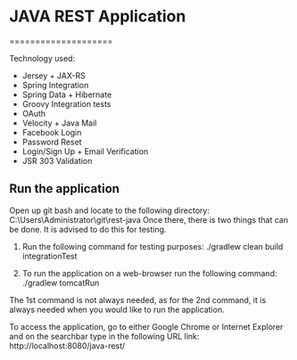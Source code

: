 # JAVA REST Application
====================

Technology used:

 * Jersey + JAX-RS
 * Spring Integration
 * Spring Data + Hibernate
 * Groovy Integration tests
 * OAuth
 * Velocity + Java Mail
 * Facebook Login
 * Password Reset
 * Login/Sign Up + Email Verification
 * JSR 303 Validation

## Run the application
Open up git bash and locate to the following directory: C:\Users\Administrator\git\rest-java
Once there, there is two things that can be done. It is advised to do this for testing.

1) Run the following command for testing purposes: ./gradlew clean build integrationTest

2) To run the application on a web-browser run the following command: ./gradlew tomcatRun

The 1st command is not always needed, as for the 2nd command, it is always needed when you would like to run the application.

To access the application, go to either Google Chrome or Internet Explorer and on the searchbar type in the following URL link: http://localhost:8080/java-rest/






